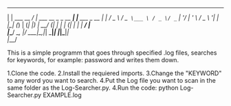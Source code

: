  _                ____                      _               
| |    ___   __ _/ ___|  ___  __ _ _ __ ___| |__   ___ _ __ 
| |   / _ \ / _` \___ \ / _ \/ _` | '__/ __| '_ \ / _ \ '__|
| |__| (_) | (_| |___) |  __/ (_| | | | (__| | | |  __/ |   
|_____\___/ \__, |____/ \___|\__,_|_|  \___|_| |_|\___|_|   
            |___/                                           
            
This is a simple programm that goes through specified .log files, searches for keywords, for example: password and writes them down.

1.Clone the code.
2.Install the requiered imports.
3.Change the "KEYWORD" to any word you want to search.
4.Put the Log file you want to scan in the same folder as the Log-Searcher.py.
4.Run the code: python Log-Searcher.py EXAMPLE.log
